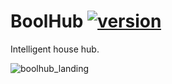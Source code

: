 # BoolHub [![version](https://img.shields.io/badge/version-0.8.0-blue.svg)](https://semver.org)
Intelligent house hub.

![boolhub_landing](https://github.com/m-godlewski/boolhub/assets/26858783/3f965940-8d22-4e7b-8d2b-78b0c1023f5e)
